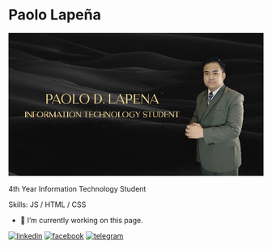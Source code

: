 # Paolo Lapeña
![](https://github.com/PaoloLapena/PaoloLapena/blob/main/githubheader.jpg)

4th Year Information Technology Student

Skills: JS / HTML / CSS

- 🔭 I’m currently working on this page. 


[<img src='https://cdn.jsdelivr.net/npm/simple-icons@3.0.1/icons/linkedin.svg' alt='linkedin' height='40'>](https://www.linkedin.com/in/https://www.linkedin.com/in/paolo-lape%C3%B1a-9a1393239//)  [<img src='https://cdn.jsdelivr.net/npm/simple-icons@3.0.1/icons/facebook.svg' alt='facebook' height='40'>](https://www.facebook.com/https://www.facebook.com/paaawwwiii/)  [<img src='https://cdn.jsdelivr.net/npm/simple-icons@3.0.1/icons/telegram.svg' alt='telegram' height='40'>](@pawwwii)  

